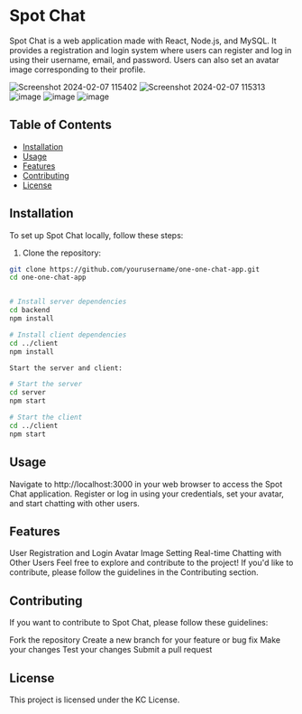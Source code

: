# Spot Chat

Spot Chat is a web application made with React, Node.js, and MySQL. It provides a registration and login system where users can register and log in using their username, email, and password. Users can also set an avatar image corresponding to their profile.

![Screenshot 2024-02-07 115402](https://github.com/Shrivatsa2003/one-one-chat/assets/97290913/fd870c6d-86b7-47e1-aac7-4cdc2d2a4241)
![Screenshot 2024-02-07 115313](https://github.com/Shrivatsa2003/one-one-chat/assets/97290913/a0937354-80b1-4663-bb35-5d6e3f5bf028)
![image](https://github.com/Shrivatsa2003/one-one-chat/assets/97290913/58f27926-a8cc-4382-beb7-76946a0ad865)
![image](https://github.com/Shrivatsa2003/one-one-chat-app/assets/97290913/cb4e6c55-2ac7-4a5f-9304-6e3e492c04ca)
![image](https://github.com/Shrivatsa2003/one-one-chat-app/assets/97290913/d8813e6d-ec5a-4f92-b29a-f8f3ec475db9)



## Table of Contents

- [Installation](#installation)
- [Usage](#usage)
- [Features](#features)
- [Contributing](#contributing)
- [License](#license)

## Installation

To set up Spot Chat locally, follow these steps:

1. Clone the repository:

```bash
git clone https://github.com/yourusername/one-one-chat-app.git
cd one-one-chat-app


# Install server dependencies
cd backend
npm install

# Install client dependencies
cd ../client
npm install

Start the server and client:

# Start the server
cd server
npm start

# Start the client
cd ../client
npm start
```
## Usage
Navigate to http://localhost:3000 in your web browser to access the Spot Chat application. Register or log in using your credentials, set your avatar, and start chatting with other users.

## Features
User Registration and Login
Avatar Image Setting
Real-time Chatting with Other Users
Feel free to explore and contribute to the project! If you'd like to contribute, please follow the guidelines in the Contributing section.

## Contributing
If you want to contribute to Spot Chat, please follow these guidelines:

Fork the repository
Create a new branch for your feature or bug fix
Make your changes
Test your changes
Submit a pull request

## License
This project is licensed under the KC License.
